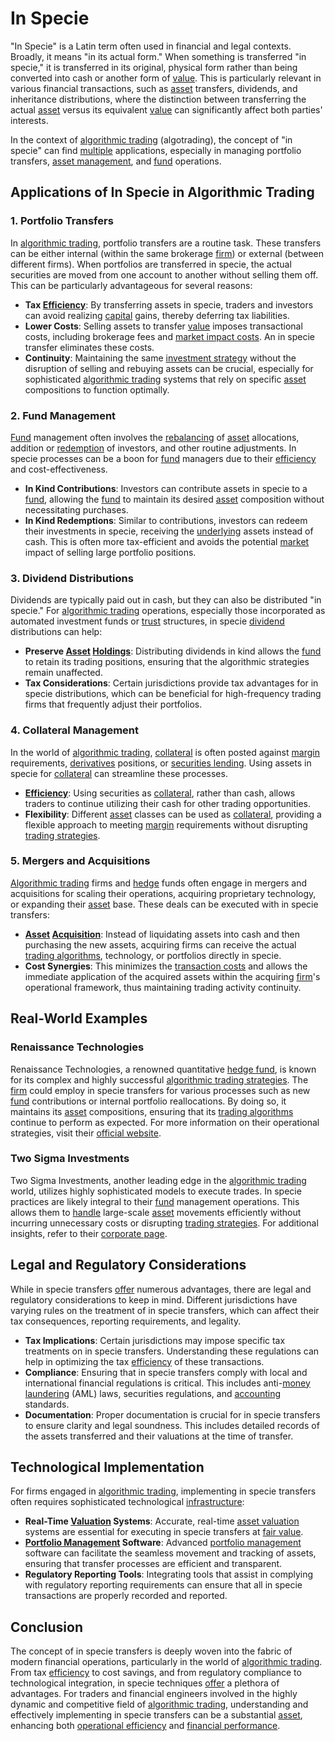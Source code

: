 # In Specie

"In Specie" is a Latin term often used in financial and legal contexts. Broadly, it means "in its actual form." When something is transferred "in specie," it is transferred in its original, physical form rather than being converted into cash or another form of [value](../v/value.md). This is particularly relevant in various financial transactions, such as [asset](../a/asset.md) transfers, dividends, and inheritance distributions, where the distinction between transferring the actual [asset](../a/asset.md) versus its equivalent [value](../v/value.md) can significantly affect both parties' interests. 

In the context of [algorithmic trading](../a/accountability.md) (algotrading), the concept of "in specie" can find [multiple](../m/multiple.md) applications, especially in managing portfolio transfers, [asset management](../a/asset_management.md), and [fund](../f/fund.md) operations.

## Applications of In Specie in Algorithmic Trading

### 1. Portfolio Transfers

In [algorithmic trading](../a/accountability.md), portfolio transfers are a routine task. These transfers can be either internal (within the same brokerage [firm](../f/firm.md)) or external (between different firms). When portfolios are transferred in specie, the actual securities are moved from one account to another without selling them off. This can be particularly advantageous for several reasons:

- **Tax [Efficiency](../e/efficiency.md)**: By transferring assets in specie, traders and investors can avoid realizing [capital](../c/capital.md) gains, thereby deferring tax liabilities.
- **Lower Costs**: Selling assets to transfer [value](../v/value.md) imposes transactional costs, including brokerage fees and [market impact costs](../m/market_impact_costs.md). An in specie transfer eliminates these costs.
- **Continuity**: Maintaining the same [investment strategy](../i/investment_strategy.md) without the disruption of selling and rebuying assets can be crucial, especially for sophisticated [algorithmic trading](../a/accountability.md) systems that rely on specific [asset](../a/asset.md) compositions to function optimally.

### 2. Fund Management

[Fund](../f/fund.md) management often involves the [rebalancing](../r/rebalancing.md) of [asset](../a/asset.md) allocations, addition or [redemption](../r/redemption.md) of investors, and other routine adjustments. In specie processes can be a boon for [fund](../f/fund.md) managers due to their [efficiency](../e/efficiency.md) and cost-effectiveness.

- **In Kind Contributions**: Investors can contribute assets in specie to a [fund](../f/fund.md), allowing the [fund](../f/fund.md) to maintain its desired [asset](../a/asset.md) composition without necessitating purchases.
- **In Kind Redemptions**: Similar to contributions, investors can redeem their investments in specie, receiving the [underlying](../u/underlying.md) assets instead of cash. This is often more tax-efficient and avoids the potential [market](../m/market.md) impact of selling large portfolio positions.

### 3. Dividend Distributions

Dividends are typically paid out in cash, but they can also be distributed "in specie." For [algorithmic trading](../a/accountability.md) operations, especially those incorporated as automated investment funds or [trust](../t/trust.md) structures, in specie [dividend](../d/dividend.md) distributions can help:

- **Preserve [Asset](../a/asset.md) [Holdings](../h/holdings.md)**: Distributing dividends in kind allows the [fund](../f/fund.md) to retain its trading positions, ensuring that the algorithmic strategies remain unaffected.
- **Tax Considerations**: Certain jurisdictions provide tax advantages for in specie distributions, which can be beneficial for high-frequency trading firms that frequently adjust their portfolios.

### 4. Collateral Management

In the world of [algorithmic trading](../a/accountability.md), [collateral](../c/collateral.md) is often posted against [margin](../m/margin.md) requirements, [derivatives](../d/derivatives.md) positions, or [securities lending](../s/securities_lending.md). Using assets in specie for [collateral](../c/collateral.md) can streamline these processes.

- **[Efficiency](../e/efficiency.md)**: Using securities as [collateral](../c/collateral.md), rather than cash, allows traders to continue utilizing their cash for other trading opportunities.
- **Flexibility**: Different [asset](../a/asset.md) classes can be used as [collateral](../c/collateral.md), providing a flexible approach to meeting [margin](../m/margin.md) requirements without disrupting [trading strategies](../t/trading_strategies.md).

### 5. Mergers and Acquisitions

[Algorithmic trading](../a/accountability.md) firms and [hedge](../h/hedge.md) funds often engage in mergers and acquisitions for scaling their operations, acquiring proprietary technology, or expanding their [asset](../a/asset.md) base. These deals can be executed with in specie transfers:

- **[Asset](../a/asset.md) [Acquisition](../a/acquisition.md)**: Instead of liquidating assets into cash and then purchasing the new assets, acquiring firms can receive the actual [trading algorithms](../t/trading_algorithms.md), technology, or portfolios directly in specie.
- **Cost Synergies**: This minimizes the [transaction costs](../t/transaction_costs.md) and allows the immediate application of the acquired assets within the acquiring [firm](../f/firm.md)'s operational framework, thus maintaining trading activity continuity.

## Real-World Examples

### Renaissance Technologies

Renaissance Technologies, a renowned quantitative [hedge fund](../h/hedge_fund.md), is known for its complex and highly successful [algorithmic trading strategies](../a/algorithmic_trading_strategies.md). The [firm](../f/firm.md) could employ in specie transfers for various processes such as new [fund](../f/fund.md) contributions or internal portfolio reallocations. By doing so, it maintains its [asset](../a/asset.md) compositions, ensuring that its [trading algorithms](../t/trading_algorithms.md) continue to perform as expected. For more information on their operational strategies, visit their [official website](https://www.rentec.com/).

### Two Sigma Investments

Two Sigma Investments, another leading edge in the [algorithmic trading](../a/accountability.md) world, utilizes highly sophisticated models to execute trades. In specie practices are likely integral to their [fund](../f/fund.md) management operations. This allows them to [handle](../h/handle.md) large-scale [asset](../a/asset.md) movements efficiently without incurring unnecessary costs or disrupting [trading strategies](../t/trading_strategies.md). For additional insights, refer to their [corporate page](https://www.twosigma.com/).

## Legal and Regulatory Considerations

While in specie transfers [offer](../o/offer.md) numerous advantages, there are legal and regulatory considerations to keep in mind. Different jurisdictions have varying rules on the treatment of in specie transfers, which can affect their tax consequences, reporting requirements, and legality.

- **Tax Implications**: Certain jurisdictions may impose specific tax treatments on in specie transfers. Understanding these regulations can help in optimizing the tax [efficiency](../e/efficiency.md) of these transactions.
- **Compliance**: Ensuring that in specie transfers comply with local and international financial regulations is critical. This includes anti-[money laundering](../m/money_laundering.md) (AML) laws, securities regulations, and [accounting](../a/accounting.md) standards.
- **Documentation**: Proper documentation is crucial for in specie transfers to ensure clarity and legal soundness. This includes detailed records of the assets transferred and their valuations at the time of transfer.

## Technological Implementation

For firms engaged in [algorithmic trading](../a/accountability.md), implementing in specie transfers often requires sophisticated technological [infrastructure](../i/infrastructure.md):

- **Real-Time [Valuation](../v/valuation.md) Systems**: Accurate, real-time [asset valuation](../a/asset_valuation.md) systems are essential for executing in specie transfers at [fair value](../f/fair_value.md).
- **[Portfolio Management](../p/par.md) Software**: Advanced [portfolio management](../p/par.md) software can facilitate the seamless movement and tracking of assets, ensuring that transfer processes are efficient and transparent.
- **Regulatory Reporting Tools**: Integrating tools that assist in complying with regulatory reporting requirements can ensure that all in specie transactions are properly recorded and reported.

## Conclusion

The concept of in specie transfers is deeply woven into the fabric of modern financial operations, particularly in the world of [algorithmic trading](../a/accountability.md). From tax [efficiency](../e/efficiency.md) to cost savings, and from regulatory compliance to technological integration, in specie techniques [offer](../o/offer.md) a plethora of advantages. For traders and financial engineers involved in the highly dynamic and competitive field of [algorithmic trading](../a/accountability.md), understanding and effectively implementing in specie transfers can be a substantial [asset](../a/asset.md), enhancing both [operational efficiency](../o/operational_efficiency_in_trading.md) and [financial performance](../f/financial_performance.md).